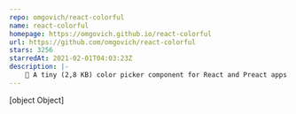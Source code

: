 ```yaml
---
repo: omgovich/react-colorful
name: react-colorful
homepage: https://omgovich.github.io/react-colorful
url: https://github.com/omgovich/react-colorful
stars: 3256
starredAt: 2021-02-01T04:03:23Z
description: |-
    🎨 A tiny (2,8 KB) color picker component for React and Preact apps
---
```


[object Object]
